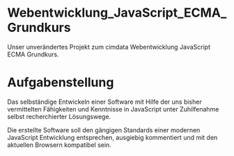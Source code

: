 # Webentwicklung_JavaScript_ECMA_Grundkurs
Unser unverändertes Projekt zum cimdata Webentwicklung JavaScript ECMA Grundkurs.

Aufgabenstellung
================
Das selbständige Entwickeln einer Software mit Hilfe der uns bisher
vermittelten Fähigkeiten und Kenntnisse in JavaScript unter Zuhilfenahme
selbst recherchierter Lösungswege.

Die erstellte Software soll den gängigen Standards einer modernen JavaScript
Entwicklung entsprechen, ausgiebig kommentiert und mit den aktuellen
Browsern kompatibel sein.
